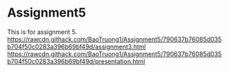# Assignment5
This is for assignment 5.
https://rawcdn.githack.com/BaoTruong1/Assignment5/790637b76085d035b704f50c0283a396b69bf49d/assignment3.html
https://rawcdn.githack.com/BaoTruong1/Assignment5/790637b76085d035b704f50c0283a396b69bf49d/presentation.html
